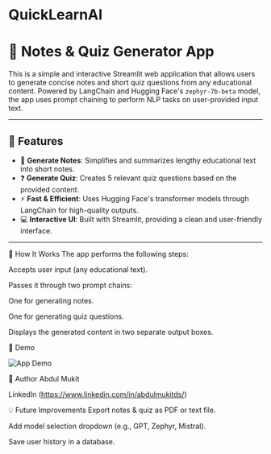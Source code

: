 # QuickLearnAI

# 📘 Notes & Quiz Generator App

This is a simple and interactive Streamlit web application that allows users to generate concise notes and short quiz questions from any educational content. Powered by LangChain and Hugging Face's `zephyr-7b-beta` model, the app uses prompt chaining to perform NLP tasks on user-provided input text.

---

## 🚀 Features

- 📝 **Generate Notes**: Simplifies and summarizes lengthy educational text into short notes.
- ❓ **Generate Quiz**: Creates 5 relevant quiz questions based on the provided content.
- ⚡ **Fast & Efficient**: Uses Hugging Face's transformer models through LangChain for high-quality outputs.
- 💻 **Interactive UI**: Built with Streamlit, providing a clean and user-friendly interface.

---


🧩 How It Works
The app performs the following steps:

Accepts user input (any educational text).

Passes it through two prompt chains:

One for generating notes.

One for generating quiz questions.

Displays the generated content in two separate output boxes.


📸 Demo

![App Demo](demo.png)

👤 Author
Abdul Mukit

LinkedIn (https://www.linkedin.com/in/abdulmukitds/)


💡 Future Improvements
Export notes & quiz as PDF or text file.

Add model selection dropdown (e.g., GPT, Zephyr, Mistral).

Save user history in a database.




